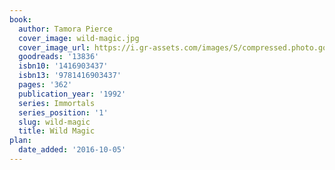 ```yaml
---
book:
  author: Tamora Pierce
  cover_image: wild-magic.jpg
  cover_image_url: https://i.gr-assets.com/images/S/compressed.photo.goodreads.com/books/1554192590l/13836._SY160_.jpg
  goodreads: '13836'
  isbn10: '1416903437'
  isbn13: '9781416903437'
  pages: '362'
  publication_year: '1992'
  series: Immortals
  series_position: '1'
  slug: wild-magic
  title: Wild Magic
plan:
  date_added: '2016-10-05'
---
```

